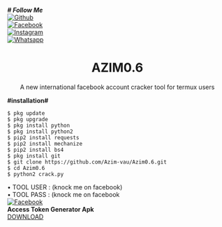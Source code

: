<i><b># Follow Me</b></i> <br>[![Github](https://img.shields.io/badge/Github-AZIM--MAHMUD-dimgray?style=flat-square&logo=github)](https://github.com/Azim-vau)<br> [![Facebook](https://img.shields.io/badge/Facebook-AZIM-blue?style=flat-square&logo=facebook)](https://www.facebook.com/100022097600640)<br> [![Instagram](https://img.shields.io/badge/Instagram-AZIM--MAHMUD-hotpink?style=flat-square&logo=instagram)](https://Instagram.com/azimmahmud143)<br> [![Whatsapp](https://img.shields.io/badge/Whatsapp-AZIM--MAHMUD-deepgreen?style=flat-square&logo=whatsapp)](https://chat.whatsapp.com/DA8asUGMmRG42yKXrCsVb7)



<h1 align="center">AZIM0.6</h1>
<p align="center">
      A new international facebook account cracker tool for termux users
</p>






<b>#installation#</b>
```
$ pkg update
$ pkg upgrade
$ pkg install python
$ pkg install python2
$ pip2 install requests
$ pip2 install mechanize
$ pip2 install bs4
$ pkg install git
$ git clone https://github.com/Azim-vau/Azim0.6.git
$ cd Azim0.6
$ python2 crack.py
```
• TOOL USER : (knock me on facebook)</br>
• TOOL PASS : (knock me on facebook</br>
 [![Facebook](https://img.shields.io/badge/Facebook-AZIM-blue?style=flat-square&logo=facebook)](https://www.facebook.com/100022097600640)</br>
<b>Access Token Generator Apk</b><br>
 <a href="https://play.google.com/store/apps/details?id=com.proit.thaison.getaccesstokenfacebook">DOWNLOAD</a>



